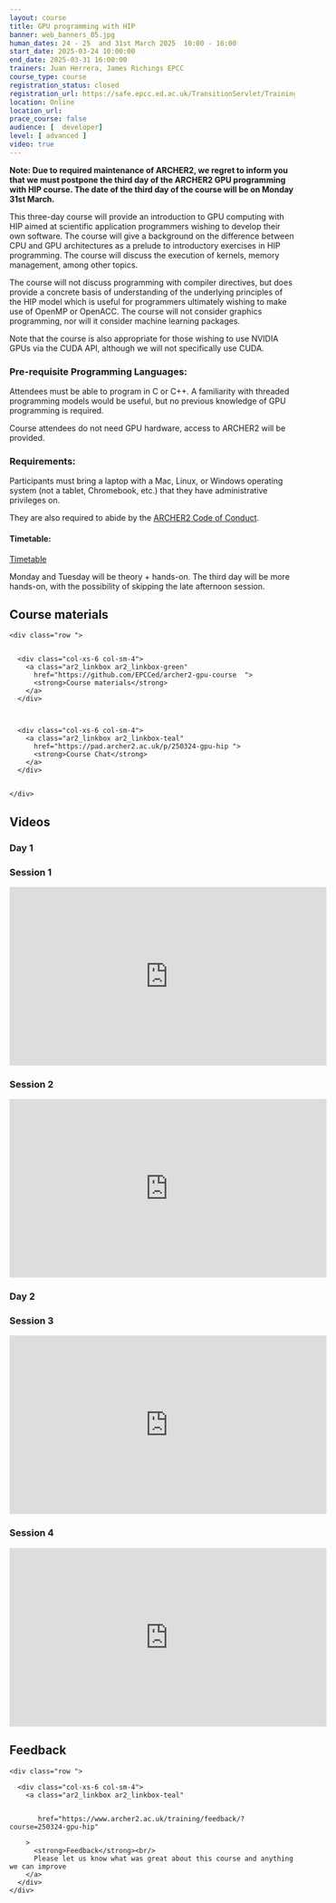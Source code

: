 ```yaml
---
layout: course
title: GPU programming with HIP
banner: web_banners_05.jpg 
human_dates: 24 - 25  and 31st March 2025  10:00 - 16:00
start_date: 2025-03-24 10:00:00
end_date: 2025-03-31 16:00:00
trainers: Juan Herrera, James Richings EPCC
course_type: course
registration_status: closed
registration_url: https://safe.epcc.ed.ac.uk/TransitionServlet/TrainingCourse/250324-gpu-hip
location: Online
location_url:
prace_course: false
audience: [  developer]
level: [ advanced ]
video: true
---
```


**Note: Due to required maintenance of ARCHER2, we regret to inform you that we must postpone the third day of the ARCHER2 GPU programming with HIP course.  The date of the third day of the course will be on Monday 31st March.**

This three-day course will provide an introduction to GPU computing with HIP aimed at scientific application programmers wishing to develop their own software. The course will give a background on the difference between CPU and GPU architectures as a prelude to introductory exercises in HIP programming. The course will discuss the execution of kernels, memory management, among other topics.

The course will not discuss programming with compiler directives, but does provide a concrete basis of understanding of the underlying principles of the HIP model which is useful for programmers ultimately wishing to make use of OpenMP or OpenACC. The course will not consider graphics programming, nor will it consider machine learning packages.

Note that the course is also appropriate for those wishing to use NVIDIA GPUs via the CUDA API, although we will not specifically use CUDA.

### Pre-requisite Programming Languages:

Attendees must be able to program in C or C++. A familiarity with threaded programming models would be useful, but no previous knowledge of GPU programming is required.

Course attendees do not need GPU hardware, access to ARCHER2 will be provided.

### Requirements:

Participants must bring a laptop with a Mac, Linux, or Windows operating system (not a tablet, Chromebook, etc.) that they have administrative privileges on.

They are also required to abide by the [ARCHER2  Code of Conduct](../../../about/policies/code-of-conduct.html). 


#### Timetable:

[Timetable](https://github.com/EPCCed/archer2-gpu-course)

Monday and Tuesday will be theory + hands-on. The third day will be more hands-on, with the possibility of skipping the late afternoon session.


<section id="service">

 


<h2><a name="materials">Course materials</a></h2>



    <div class="row ">	

		
      <div class="col-xs-6 col-sm-4">
        <a class="ar2_linkbox ar2_linkbox-green" 
          href="https://github.com/EPCCed/archer2-gpu-course  ">
          <strong>Course materials</strong> 
        </a>
      </div>


 
      <div class="col-xs-6 col-sm-4">
        <a class="ar2_linkbox ar2_linkbox-teal" 
          href="https://pad.archer2.ac.uk/p/250324-gpu-hip ">
          <strong>Course Chat</strong>       
        </a>
      </div>
		

 	</div>
		
		
				


 		
<h2><a name="videos">Videos</a></h2>

<h3>Day 1 </h3>

<h3>Session 1</h3>

<div>
	<iframe title="Video" width="560" height="315" src="https://www.youtube.com/embed/JaPbGtsnHkE " frameborder="0" allow="accelerometer; autoplay; encrypted-media; gyroscope; picture-in-picture" allowfullscreen></iframe>
</div>

<h3>Session 2</h3>

<div>
	<iframe title="Video" width="560" height="315" src="https://www.youtube.com/embed/-E37qX0Nxis " frameborder="0" allow="accelerometer; autoplay; encrypted-media; gyroscope; picture-in-picture" allowfullscreen></iframe>
</div>



<h3>Day 2 </h3>

<h3>Session 3</h3>

<div>
	<iframe title="Video" width="560" height="315" src="https://www.youtube.com/embed/UZwzJg82ZEE " frameborder="0" allow="accelerometer; autoplay; encrypted-media; gyroscope; picture-in-picture" allowfullscreen></iframe>
</div>

<h3>Session 4</h3>

<div>
	<iframe title="Video" width="560" height="315" src="https://www.youtube.com/embed/gC4RWXk04NM " frameborder="0" allow="accelerometer; autoplay; encrypted-media; gyroscope; picture-in-picture" allowfullscreen></iframe>
</div>


<!--



-->





<h2><a name="feedback">Feedback</a></h2>


    <div class="row ">	

      <div class="col-xs-6 col-sm-4">
        <a class="ar2_linkbox ar2_linkbox-teal" 


		   href="https://www.archer2.ac.uk/training/feedback/?course=250324-gpu-hip"

		>
          <strong>Feedback</strong><br/>
          Please let us know what was great about this course and anything we can improve
        </a>
      </div>
    </div>
		


 
</section>


